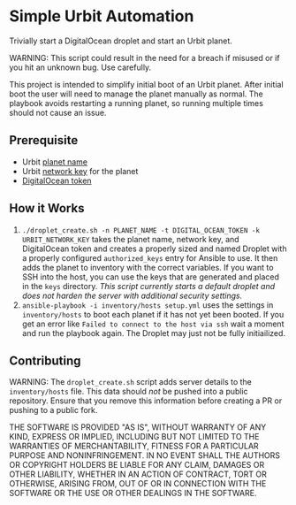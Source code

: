 # Simple Urbit Automation

Trivially start a DigitalOcean droplet and start an Urbit planet.

WARNING: This script could result in the need for a breach if misused or if you hit an unknown bug. Use carefully.

This project is intended to simplify initial boot of an Urbit planet. After initial boot the user will need to manage the planet manually as normal. The playbook avoids restarting a running planet, so running multiple times should not cause an issue.

## Prerequisite

- Urbit [planet name](https://urbit.live/)
- Urbit [network key](https://bridge.urbit.org/) for the planet
- [DigitalOcean token](https://www.digitalocean.com/docs/apis-clis/api/create-personal-access-token/)

## How it Works

1. `./droplet_create.sh -n PLANET_NAME -t DIGITAL_OCEAN_TOKEN -k URBIT_NETWORK_KEY` takes the planet name, network key, and DigitalOcean token and creates a properly sized and named Droplet with a properly configured `authorized_keys` entry for Ansible to use. It then adds the planet to inventory with the correct variables. If you want to SSH into the host, you can use the keys that are generated and placed in the `keys` directory. _This script currently starts a default droplet and does not harden the server with additional security settings._
2. `ansible-playbook -i inventory/hosts setup.yml` uses the settings in `inventory/hosts` to boot each planet if it has not yet been booted. If you get an error like `Failed to connect to the host via ssh` wait a moment and run the playbook again. The Droplet may just not be fully initiailized.

## Contributing

WARNING: The `droplet_create.sh` script adds server details to the `inventory/hosts` file. This data should _not_ be pushed into a public repository. Ensure that you remove this information before creating a PR or pushing to a public fork.

THE SOFTWARE IS PROVIDED "AS IS", WITHOUT WARRANTY OF ANY KIND, EXPRESS OR IMPLIED, INCLUDING BUT NOT LIMITED TO THE WARRANTIES OF MERCHANTABILITY, FITNESS FOR A PARTICULAR PURPOSE AND NONINFRINGEMENT. IN NO EVENT SHALL THE AUTHORS OR COPYRIGHT HOLDERS BE LIABLE FOR ANY CLAIM, DAMAGES OR OTHER LIABILITY, WHETHER IN AN ACTION OF CONTRACT, TORT OR OTHERWISE, ARISING FROM, OUT OF OR IN CONNECTION WITH THE SOFTWARE OR THE USE OR OTHER DEALINGS IN THE SOFTWARE.
